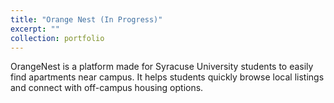 ```yaml
---
title: "Orange Nest (In Progress)"
excerpt: ""
collection: portfolio
---
```


OrangeNest is a platform made for Syracuse University students to easily find apartments near campus. It helps students quickly browse local listings and connect with off-campus housing options.  

